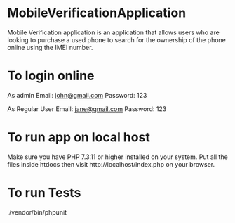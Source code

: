 # MobileVerificationApplication

Mobile Verification application is an application that allows users who are looking to purchase a used phone to search for the ownership of the phone online using the IMEI number.

# To login online

As admin
Email: john@gmail.com
Password: 123

As Regular User
Email: jane@gmail.com
Password: 123

# To run app on local host

Make sure you have PHP 7.3.11 or higher installed on your system.
Put all the files inside htdocs then visit http://localhost/index.php on your browser.

# To run Tests

./vendor/bin/phpunit
